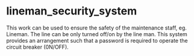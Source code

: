 # lineman_security_system
This work can be used to ensure the safety of the  maintenance staff, eg. Lineman. The line can be only turned  off/on by the line man. This system provides an arrangement  such that a password is required to operate the circuit breaker  (0N/OFF).
